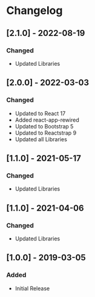 # Changelog

## [2.1.0] - 2022-08-19

### Changed
- Updated Libraries

## [2.0.0] - 2022-03-03

### Changed
- Updated to React 17
- Added react-app-rewired
- Updated to Bootstrap 5
- Updated to Reactstrap 9
- Updated all Libraries

## [1.1.0] - 2021-05-17

### Changed
- Updated Libraries

## [1.1.0] - 2021-04-06

### Changed
- Updated Libraries

## [1.0.0] - 2019-03-05

### Added
- Initial Release
